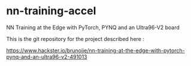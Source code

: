 # nn-training-accel

NN Training at the Edge with PyTorch, PYNQ and an Ultra96-V2 board

This is the git repository for the project described here :

https://www.hackster.io/brunojje/nn-training-at-the-edge-with-pytorch-pynq-and-an-ultra96-v2-491013

